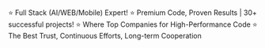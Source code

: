 ⭐ Full Stack (AI/WEB/Mobile) Expert!
⭐ Premium Code, Proven Results | 30+ successful projects!
⭐ Where Top Companies for High-Performance Code
⭐ The Best Trust, Continuous Efforts, Long-term Cooperation

<!---
EnjoyDev0112/EnjoyDev0112 is a ✨ special ✨ repository because its `README.md` (this file) appears on your GitHub profile.
You can click the Preview link to take a look at your changes.
--->
